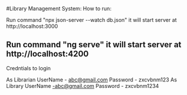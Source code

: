 #Library Management System:
How to run:

Run command "npx json-server --watch db.json" it will start server at http://localhost:3000

Run command "ng serve" it will start server at http://localhost:4200
---------------------------------------------------------------------------
Credntials to login

As Librarian UserName - abc@gmail.com Password - zxcvbnm123
As Library UserName -abc@gmail.com Password - zxcvbnm1234
